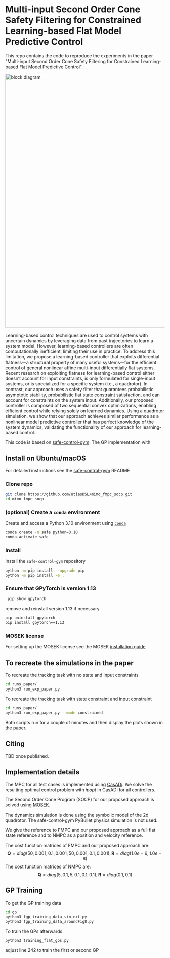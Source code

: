 # Multi-input Second Order Cone Safety Filtering for Constrained Learning-based Flat Model Predictive Control
This repo contains the code to reproduce the experiments in the paper "Multi-input Second Order Cone Safety Filtering for Constrained Learning-based Flat Model Predictive Control".

<img src="figures/block_diagram.png" alt="block diagram" width="800">

Learning-based control techniques are used to control systems with uncertain dynamics by leveraging data from past trajectories to learn a system model. However, learning-based controllers are often computationally inefficient, limiting their use in practice. To address this limitation, we propose a learning-based controller that exploits differential flatness—a structural property of many useful systems—for the efficient control of general nonlinear affine multi-input differentially flat systems. Recent research on exploiting flatness for learning-based control either doesn’t  account for input constraints, is only formulated for single-input systems, or is specialized for a specific system (i.e., a quadrotor). In contrast, our approach uses a safety filter that guarantees probabilistic asymptotic stability, probabilistic flat state constraint satisfaction, and can account for constraints on the system input. Additionally, our proposed controller is composed of two sequential convex optimizations, enabling efficient control while relying solely on learned dynamics. Using a quadrotor simulation, we show that our approach achieves similar performance as a nonlinear model predictive controller that has perfect knowledge of the system dynamics, validating the functionality of our approach for learning-based control.

This code is based on [safe-control-gym](https://github.com/utiasDSL/safe-control-gym/). The GP implementation with 

## Install on Ubuntu/macOS
For detailed instructions see the [safe-control-gym](https://github.com/utiasDSL/safe-control-gym/) README
### Clone repo 
```bash 
git clone https://github.com/utiasDSL/mimo_fmpc_socp.git
cd mimo_fmpc_socp
```

### (optional) Create a `conda` environment

Create and access a Python 3.10 environment using
[`conda`](https://docs.conda.io/projects/conda/en/latest/user-guide/install/index.html)

```bash
conda create -n safe python=3.10
conda activate safe
```

### Install

Install the `safe-control-gym` repository

```bash
python -m pip install --upgrade pip
python -m pip install -e .
```
### Ensure that GPyTorch is version 1.13
```bash
 pip show gpytorch
 ```
 remove and reinstall version 1.13 if necessary
 ```bash
 pip uninstall gpytorch
 pip install gpytorch==1.13
 ```
### MOSEK license
For setting up the MOSEK license see the MOSEK [installation guide](https://docs.mosek.com/latest/install/installation.html)

## To recreate the simulations in the paper
To recreate the tracking task with no state and input constraints
```bash 
cd runs_paper/
python3 run_exp_paper.py
```
To recreate the tracking task with state constraint and input constraint
```bash 
cd runs_paper/
python3 run_exp_paper.py --mode constrained
```
Both scripts run for a couple of minutes and then display the plots shown in the paper. 

## Citing
TBD  once published. 

## Implementation details
The MPC for all test cases is implemented using [CasADi](https://web.casadi.org). We solve the resulting optimal control problem with *ipopt* in CasADi for all controllers. 

The Second Order Cone Program (SOCP) for our proposed approach is solved using [MOSEK](https://www.mosek.com/). 

The dynamics simulation is done using the symbolic model of the 2d quadrotor. The safe-control-gym PyBullet physics simulation is not used. 

We give the reference to FMPC and our proposed approach as a full flat state reference and to NMPC as a position and velocity reference. 

The cost function matrices of FMPC and our proposed approach are: 
$$
\bm{Q} = diag(50, 0.001, 0.1, 0.001, 50 , 0.001, 0.1, 0.001), 
\bm{R} = diag(1.0e-6, 1.0e-6)
$$
The cost function matrices of NMPC are: 
$$
\bm{Q} = diag(5, 0.1, 5, 0.1, 0.1, 0.1), 
\bm{R} = diag(0.1, 0.1)
$$

## GP Training
To get the GP training data
```bash
cd gp
python3 fgp_training_data_sim_ext.py 
python3 fgp_training_data_aroundFig8.py 
```
To train the GPs afterwards
```bash
python3 training_flat_gps.py 
```
adjust line 242 to train the first or second GP